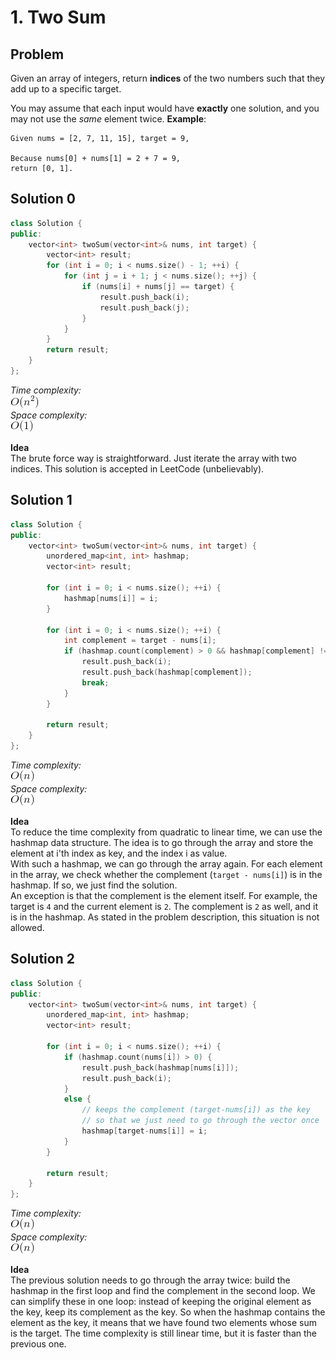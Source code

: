 # 1. Two Sum
## Problem
Given an array of integers, return **indices** of the two numbers such that they add up to a specific target.

You may assume that each input would have **exactly** one solution, and you may not use the *same* element twice.
**Example**:  
```
Given nums = [2, 7, 11, 15], target = 9,

Because nums[0] + nums[1] = 2 + 7 = 9,
return [0, 1].
```

## Solution 0
```c++
class Solution {
public:
    vector<int> twoSum(vector<int>& nums, int target) {
        vector<int> result;
        for (int i = 0; i < nums.size() - 1; ++i) {
            for (int j = i + 1; j < nums.size(); ++j) {
                if (nums[i] + nums[j] == target) {
                    result.push_back(i);
                    result.push_back(j);
                }
            }
        }
        return result;
    }
};
```

*Time complexity:*  
![](square.png)  
*Space complexity:*  
![](constant.png)  

**Idea**  
The brute force way is straightforward. Just iterate the array with two indices. This solution is accepted in LeetCode (unbelievably).

## Solution 1
```c++
class Solution {
public:
    vector<int> twoSum(vector<int>& nums, int target) {
        unordered_map<int, int> hashmap;
        vector<int> result;
        
        for (int i = 0; i < nums.size(); ++i) {
            hashmap[nums[i]] = i;
        }
        
        for (int i = 0; i < nums.size(); ++i) {
            int complement = target - nums[i];
            if (hashmap.count(complement) > 0 && hashmap[complement] != i) {
                result.push_back(i);
                result.push_back(hashmap[complement]);
                break;
            }
        }
        
        return result;
    }
};
```

*Time complexity:*  
![](linear.png)  
*Space complexity:*  
![](linear.png)  

**Idea**  
To reduce the time complexity from quadratic to linear time, we can use the hashmap data structure. The idea is to go through the array and store the element at i'th index as key, and the index i as value.  
With such a hashmap, we can go through the array again. For each element in the array, we check whether the complement (`target - nums[i]`) is in the hashmap. If so, we just find the solution.  
An exception is that the complement is the element itself. For example, the target is `4` and the current element is `2`. The complement is `2` as well, and it is in the hashmap. As stated in the problem description, this situation is not allowed.


## Solution 2
```c++
class Solution {
public:
    vector<int> twoSum(vector<int>& nums, int target) {
        unordered_map<int, int> hashmap;
        vector<int> result;
        
        for (int i = 0; i < nums.size(); ++i) {
            if (hashmap.count(nums[i]) > 0) {
                result.push_back(hashmap[nums[i]]);
                result.push_back(i);
            }
            else {
                // keeps the complement (target-nums[i]) as the key
                // so that we just need to go through the vector once
                hashmap[target-nums[i]] = i;
            }
        }
        
        return result;
    }
};
```

*Time complexity:*  
![](linear.png)  
*Space complexity:*  
![](linear.png)  

**Idea**  
The previous solution needs to go through the array twice: build the hashmap in the first loop and find the complement in the second loop. We can simplify these in one loop: instead of keeping the original element as the key, keep its complement as the key. So when the hashmap contains the element as the key, it means that we have found two elements whose sum is the target. The time complexity is still linear time, but it is faster than the previous one.


